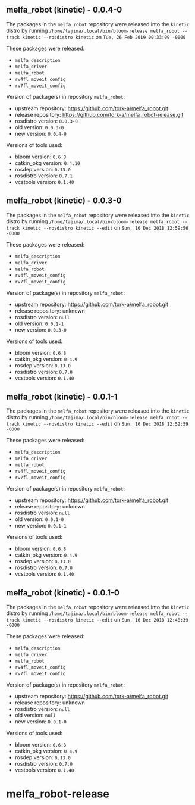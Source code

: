 ## melfa_robot (kinetic) - 0.0.4-0

The packages in the `melfa_robot` repository were released into the `kinetic` distro by running `/home/tajima/.local/bin/bloom-release melfa_robot --track kinetic --rosdistro kinetic` on `Tue, 26 Feb 2019 00:33:09 -0000`

These packages were released:
- `melfa_description`
- `melfa_driver`
- `melfa_robot`
- `rv4fl_moveit_config`
- `rv7fl_moveit_config`

Version of package(s) in repository `melfa_robot`:

- upstream repository: https://github.com/tork-a/melfa_robot.git
- release repository: https://github.com/tork-a/melfa_robot-release.git
- rosdistro version: `0.0.3-0`
- old version: `0.0.3-0`
- new version: `0.0.4-0`

Versions of tools used:

- bloom version: `0.6.8`
- catkin_pkg version: `0.4.10`
- rosdep version: `0.13.0`
- rosdistro version: `0.7.1`
- vcstools version: `0.1.40`


## melfa_robot (kinetic) - 0.0.3-0

The packages in the `melfa_robot` repository were released into the `kinetic` distro by running `/home/tajima/.local/bin/bloom-release melfa_robot --track kinetic --rosdistro kinetic --edit` on `Sun, 16 Dec 2018 12:59:56 -0000`

These packages were released:
- `melfa_description`
- `melfa_driver`
- `melfa_robot`
- `rv4fl_moveit_config`
- `rv7fl_moveit_config`

Version of package(s) in repository `melfa_robot`:

- upstream repository: https://github.com/tork-a/melfa_robot.git
- release repository: unknown
- rosdistro version: `null`
- old version: `0.0.1-1`
- new version: `0.0.3-0`

Versions of tools used:

- bloom version: `0.6.8`
- catkin_pkg version: `0.4.9`
- rosdep version: `0.13.0`
- rosdistro version: `0.7.0`
- vcstools version: `0.1.40`


## melfa_robot (kinetic) - 0.0.1-1

The packages in the `melfa_robot` repository were released into the `kinetic` distro by running `/home/tajima/.local/bin/bloom-release melfa_robot --track kinetic --rosdistro kinetic --edit` on `Sun, 16 Dec 2018 12:52:59 -0000`

These packages were released:
- `melfa_description`
- `melfa_driver`
- `melfa_robot`
- `rv4fl_moveit_config`
- `rv7fl_moveit_config`

Version of package(s) in repository `melfa_robot`:

- upstream repository: https://github.com/tork-a/melfa_robot.git
- release repository: unknown
- rosdistro version: `null`
- old version: `0.0.1-0`
- new version: `0.0.1-1`

Versions of tools used:

- bloom version: `0.6.8`
- catkin_pkg version: `0.4.9`
- rosdep version: `0.13.0`
- rosdistro version: `0.7.0`
- vcstools version: `0.1.40`


## melfa_robot (kinetic) - 0.0.1-0

The packages in the `melfa_robot` repository were released into the `kinetic` distro by running `/home/tajima/.local/bin/bloom-release melfa_robot --track kinetic --rosdistro kinetic --edit` on `Sun, 16 Dec 2018 12:48:39 -0000`

These packages were released:
- `melfa_description`
- `melfa_driver`
- `melfa_robot`
- `rv4fl_moveit_config`
- `rv7fl_moveit_config`

Version of package(s) in repository `melfa_robot`:

- upstream repository: https://github.com/tork-a/melfa_robot.git
- release repository: unknown
- rosdistro version: `null`
- old version: `null`
- new version: `0.0.1-0`

Versions of tools used:

- bloom version: `0.6.8`
- catkin_pkg version: `0.4.9`
- rosdep version: `0.13.0`
- rosdistro version: `0.7.0`
- vcstools version: `0.1.40`


# melfa_robot-release